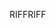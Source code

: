 <span data-ttu-id="6d7b2-101">RIFF</span><span class="sxs-lookup"><span data-stu-id="6d7b2-101">RIFF</span></span>